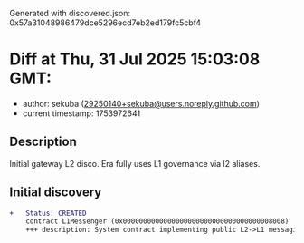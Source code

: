 Generated with discovered.json: 0x57a31048986479dce5296ecd7eb2ed179fc5cbf4

# Diff at Thu, 31 Jul 2025 15:03:08 GMT:

- author: sekuba (<29250140+sekuba@users.noreply.github.com>)
- current timestamp: 1753972641

## Description

Initial gateway L2 disco. Era fully uses L1 governance via l2 aliases.

## Initial discovery

```diff
+   Status: CREATED
    contract L1Messenger (0x0000000000000000000000000000000000008008)
    +++ description: System contract implementing public L2->L1 messaging functionality. Part of the canonical bridge.
```
